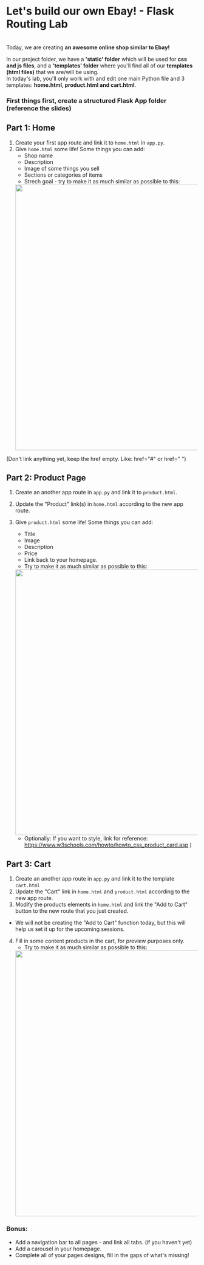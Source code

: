 # Let's build our own Ebay! - Flask Routing Lab
<br/>
Today, we are creating <b>an awesome online shop similar to Ebay!</b>
<br/>

In our project folder, we have a <b>'static' folder</b> which will be used for <b>css and js files</b>, and a <b>'templates' folder</b> where you'll find all of our <b>templates (html files)</b> that we are/will be using.
<br/>
In today's lab, you'll only work with and edit one main Python file and 3 templates: <b>home.html, product.html and cart.html</b>.
<br/>
 


### First things first, create a structured Flask App folder (reference the slides)

## Part 1: Home
1. Create your first app route and link it to `home.html` in `app.py`. 
2. Give `home.html` some life! Some things you can add:
    - Shop name
    - Description
    - Image of some things you sell
    - Sections or categories of items
    - Strech goal - try to make it as much similar as possible to this:
    <img src="https://github.com/meet-projects/Y2-Summer-Labs/blob/master/0.5%20Flask%20Routing/ebayHomepage.png" width="700">
(Don't link anything yet, keep the href empty. Like: href="#" or href=" ")

## Part 2: Product Page
1. Create an another app route in `app.py` and link it to `product.html`.
2. Update the "Product" link(s) in `home.html` according to the new app route.
3. Give `product.html` some life! Some things you can add:
    - Title
    - Image
    - Description
    - Price
    - Link back to your homepage.
    - Try to make it as much similar as possible to this:
    <img src="https://github.com/meet-projects/Y2-Summer-Labs/blob/master/0.5%20Flask%20Routing/ebayProduct.png" width="700">
    
    - Optionally: If you want to style, link for reference: https://www.w3schools.com/howto/howto_css_product_card.asp )

## Part 3: Cart
1. Create an another app route in `app.py` and link it to the template `cart.html`
2. Update the "Cart" link in `home.html` and `product.html` according to the new app route.
3. Modify the products elements in `home.html` and link the "Add to Cart" button to the new route that you just created.
* We will not be creating the "Add to Cart" function today, but this will help us set it up for the upcoming sessions.
4. Fill in some content products in the cart, for preview purposes only.
    - Try to make it as much similar as possible to this:
    <img src="https://github.com/meet-projects/Y2-Summer-Labs/blob/master/0.5%20Flask%20Routing/ebayCart.png" width="700">

### Bonus:
- Add a navigation bar to all pages - and link all tabs. (if you haven't yet)
- Add a carousel in your homepage.
- Complete all of your pages designs, fill in the gaps of what's missing!
